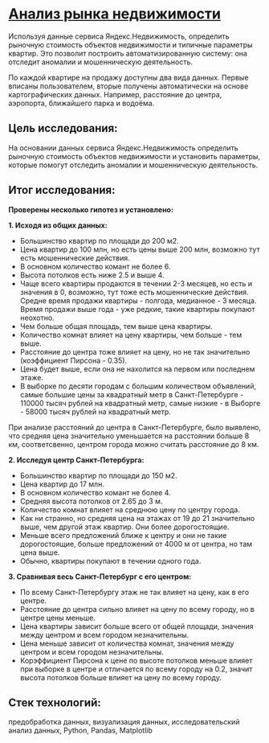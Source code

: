 # [Анализ рынка недвижимости](https://github.com/Egotoire/Portfolio/blob/main/02_real_estate/02_real_estate.ipynb)
Используя данные сервиса Яндекс.Недвижимость, определить рыночную стоимость объектов недвижимости и типичные параметры квартир. Это позволит построить автоматизированную систему: она отследит аномалии и мошенническую деятельность.

По каждой квартире на продажу доступны два вида данных. Первые вписаны пользователем, вторые получены автоматически на основе картографических данных. Например, расстояние до центра, аэропорта, ближайшего парка и водоёма. 

## Цель исследования:
На основании данных сервиса Яндекс.Недвижимость определить рыночную стоимость объектов недвижимости и установить параметры, которые помогут отследить аномалии и мошенническую деятельность.

## Итог исследования:
**Проверены несколько гипотез и установлено:**

**1. Исходя из общих данных:**

  - Большинство квартир по площади до 200 м2.
  - Цена квартир до 100 млн, но есть цены выше 200 млн, возможно тут есть мошеннические действия.
  - В основном количество комант не более 6.
  - Высота потолков есть ниже 2.5 и выше 4.
  - Чаще всего квартиры продаются в течении 2-3 месяцев, но есть и значения в 0, возможно, тут тоже есть мошеннические действия. Средне время продажи квартиры - полгода, медианное - 3 месяца. Время продажи выше года - уже редкие, такие квартиры покупают неохотно.
  - Чем больше общая площадь, тем выше цена квартиры.
  - Количество комнат влияет на цену квартиры, чем больше - тем выше.
  - Расстояние до центра тоже влияет на цену, но не так значительно (коэффициент Пирсона - 0.35).
  - Цена будет выше, если она не нахолится на первом или последнем этаже.
  - В выборке по десяти городам с большим количеством объявлений, самые большие цены за квадратный метр в Санкт-Петербурге - 110000 тысяч рублей на квадратный метр, самые низкие - в Выборге - 58000 тысяч рублей на квадратный метр.

При анализе расстояний до центра в Санкт-Петербурге, было выявлено, что средняя цена значительно уменьшается на расстоянии больше 8 км, соответсвенно, центром города можно считать расстояние до 8 км.

**2. Исследуя центр Санкт-Петербурга:**

  - Большинство квартир по площади до 150 м2.
  - Цена квартир до 17 млн.
  - В основном количество комант не более 4.
  - Средняя высота потолков от 2.65 до 3 м.
  - Количество комнат влияет на среднюю цену по центру города.
  - Как ни странно, но средняя цена на этажах от 19 до 21 значительно выше, чем другой этаж квартир. Они более дорогостоящие.
  - Меньше всего предложений ближе к центру и они не такие дорогостоящие, больше предложений от 4000 м от центра, но там цена выше.
  - Обычно, квартиры покупают в течении одного года.

**3. Сравнивая весь Санкт-Петербург с его центром:**

  - По всему Санкт-Петербургу этаж не так влияет на цену, как в его центре.
  - Расстояние до центра сильно влияет на цену по всему городу, но в центре цены меньше.
  - Цена квартиры зависит больше всего от общей площади, значения между центром и всем городом незначительны.
  - Цена меньше зависит от количества комнат, значения между центром и всем городом незначительны.
  - Корэффициент Пирсона к цене по высоте потолков меньше влияет при выборке в центре и отличается по всему городу на 0.2, значит высота потолков больше влияет на цену по всему городу.

## Стек технологий:
предобработка данных, визуализация данных, исследовательский анализ данных, Python, Pandas, Matplotlib
